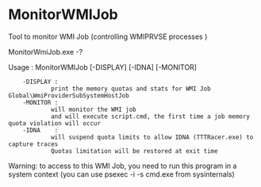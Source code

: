 # MonitorWMIJob
Tool to monitor WMI Job (controlling WMIPRVSE processes )

MonitorWmiJob.exe -?

Usage : MonitorWMIJob [-DISPLAY] [-IDNA] [-MONITOR]

        -DISPLAY :
                print the memory quotas and stats for WMI Job Global\WmiProviderSubSystemHostJob
        -MONITOR :
                will monitor the WMI job
                and will execute script.cmd, the first time a job memory quota violation will occur
        -IDNA    :
                will suspend quota limits to allow IDNA (TTTRacer.exe) to capture traces
                Quotas limitation will be restored at exit time

Warning: to access to this WMI Job, you need to run this program in a system context (you can use psexec -i -s cmd.exe from sysinternals)
